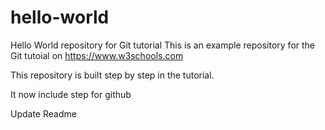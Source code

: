# hello-world

Hello World repository for Git tutorial
This is an example repository for the Git tutoial on https://www.w3schools.com

This repository is built step by step in the tutorial.

It now include step for github

Update Readme
